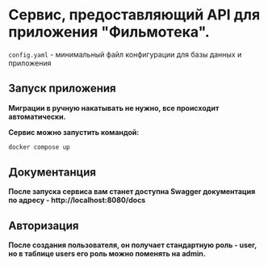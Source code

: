 # Сервис, предоставляющий API для приложения "Фильмотeка".

`config.yaml` - минимальный файл конфигурации для базы данных и приложения

## Запуск приложения

**Миграции в ручную накатывать не нужно, все происходит автоматически.**

**Сервис можно запустить командой:**

```bash
docker compose up 
```

## Документанция

**После запуска сервиса вам станет доступна Swagger документация по адресу - http://localhost:8080/docs**

## Авторизация

**После создания пользователя, он получает стандартную роль - user, но в таблице users его роль можно поменять на admin.**
